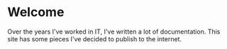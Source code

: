 # Welcome

Over the years I've worked in IT, I've written a lot of documentation.  This site has some pieces I've decided to publish to the internet.



